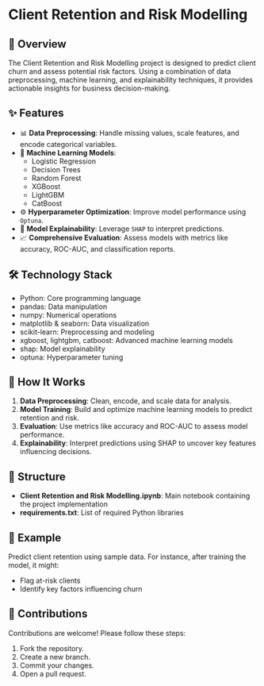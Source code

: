 # Client Retention and Risk Modelling

## 🎯 Overview
The Client Retention and Risk Modelling project is designed to predict client churn and assess potential risk factors. Using a combination of data preprocessing, machine learning, and explainability techniques, it provides actionable insights for business decision-making.

## ✨ Features
- 📊 **Data Preprocessing**: Handle missing values, scale features, and encode categorical variables.
- 🤖 **Machine Learning Models**:
  - Logistic Regression
  - Decision Trees
  - Random Forest
  - XGBoost
  - LightGBM
  - CatBoost
- ⚙️ **Hyperparameter Optimization**: Improve model performance using `Optuna`.
- 🧠 **Model Explainability**: Leverage `SHAP` to interpret predictions.
- 📈 **Comprehensive Evaluation**: Assess models with metrics like accuracy, ROC-AUC, and classification reports.

## 🛠️ Technology Stack
- Python: Core programming language
- pandas: Data manipulation
- numpy: Numerical operations
- matplotlib & seaborn: Data visualization
- scikit-learn: Preprocessing and modeling
- xgboost, lightgbm, catboost: Advanced machine learning models
- shap: Model explainability
- optuna: Hyperparameter tuning

## 🚀 How It Works
1. **Data Preprocessing**: Clean, encode, and scale data for analysis.
2. **Model Training**: Build and optimize machine learning models to predict retention and risk.
3. **Evaluation**: Use metrics like accuracy and ROC-AUC to assess model performance.
4. **Explainability**: Interpret predictions using SHAP to uncover key features influencing decisions.

## 📂 Structure
- **Client Retention and Risk Modelling.ipynb**: Main notebook containing the project implementation
- **requirements.txt**: List of required Python libraries

## 🌟 Example
Predict client retention using sample data. For instance, after training the model, it might:
- Flag at-risk clients
- Identify key factors influencing churn

## 🤝 Contributions
Contributions are welcome! Please follow these steps:
1. Fork the repository.
2. Create a new branch.
3. Commit your changes.
4. Open a pull request.
